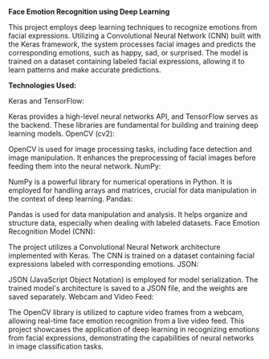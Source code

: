 **Face Emotion Recognition using Deep Learning**

This project employs deep learning techniques to recognize emotions from facial expressions. Utilizing a Convolutional Neural Network (CNN) built with the Keras framework, the system processes facial images and predicts the corresponding emotions, such as happy, sad, or surprised. The model is trained on a dataset containing labeled facial expressions, allowing it to learn patterns and make accurate predictions.

**Technologies Used:**

Keras and TensorFlow:

Keras provides a high-level neural networks API, and TensorFlow serves as the backend. These libraries are fundamental for building and training deep learning models.
OpenCV (cv2):

OpenCV is used for image processing tasks, including face detection and image manipulation. It enhances the preprocessing of facial images before feeding them into the neural network.
NumPy:

NumPy is a powerful library for numerical operations in Python. It is employed for handling arrays and matrices, crucial for data manipulation in the context of deep learning.
Pandas:

Pandas is used for data manipulation and analysis. It helps organize and structure data, especially when dealing with labeled datasets.
Face Emotion Recognition Model (CNN):

The project utilizes a Convolutional Neural Network architecture implemented with Keras. The CNN is trained on a dataset containing facial expressions labeled with corresponding emotions.
JSON:

JSON (JavaScript Object Notation) is employed for model serialization. The trained model's architecture is saved to a JSON file, and the weights are saved separately.
Webcam and Video Feed:

The OpenCV library is utilized to capture video frames from a webcam, allowing real-time face emotion recognition from a live video feed.
This project showcases the application of deep learning in recognizing emotions from facial expressions, demonstrating the capabilities of neural networks in image classification tasks.
